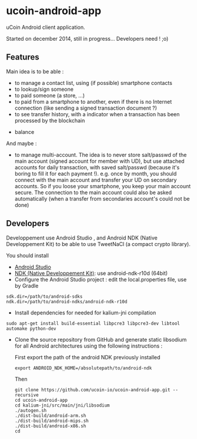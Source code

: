 # ucoin-android-app
uCoin Android client application.

Started on december 2014, still in progress... Developers need ! ;o)

## Features

Main idea is to be able :
- to manage a contact list, using (if possible) smartphone contacts
- to lookup/sign someone
- to paid someone (a store, ...)
- to paid from a smartphone to another, even if there is no Internet connection (like sending a signed transaction document ?)
- to see transfer history, with a indicator when a transaction has been processed by the blockchain
+ balance

And maybe :
- to manage multi-account.
  The idea is to never store salt/passwd of the main account (signed account for member with UD), but use attached accounts for daily transaction, with saved salt/passwd (because it's boring to fill it for each payment !). e.g. once by month, you should connect with the main account and transfer your UD on secondary accounts. So if you loose your smartphone, you keep your main account secure.
The connection to the main account could also be asked automatically (when a transfer from secondaries account's could not be done)

## Developers
Developpement use Android Studio , and Android NDK (Native Developpement Kit) to be able to use TweetNaCl (a compact crypto library).

You should install
- [Android Studio](https://developer.android.com/sdk/index.html)
- [NDK (Native Developpement Kit)](https://developer.android.com/tools/sdk/ndk/index.html): use android-ndk-r10d (64bit)
- Configure the Android Studio project : edit the local.properties file, use by Gradle
```
sdk.dir=/path/to/android-sdks
ndk.dir=/path/to/android-ndks/android-ndk-r10d
```

- Install dependencies for needed for kalium-jni compilation
```
sudo apt-get install build-essential libpcre3 libpcre3-dev libtool automake python-dev
```
- Clone the source repository from GitHub and generate static libsodium for all Android architectures using the following instructions :

	First export the path of the android NDK previously installed
	```
	export ANDROID_NDK_HOME=/absolutepath/to/android-ndk
	```

	Then

	```
	git clone https://github.com/ucoin-io/ucoin-android-app.git --recursive
	cd ucoin-android-app
	cd kalium-jni/src/main/jni/libsodium
	./autogen.sh
	./dist-build/android-arm.sh
	./dist-build/android-mips.sh
	./dist-build/android-x86.sh
	cd
	```